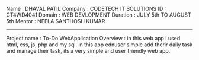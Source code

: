 Name : DHAVAL PATIL
Company : CODETECH IT SOLUTIONS
ID : CT4WD4041
Domain : WEB DEVLOPMENT
Duration : JULY 5th TO AUGUST 5th
Mentor : NEELA SANTHOSH KUMAR

************************************************************************
Project name : To-Do WebApplication 
Overview : in this web app i used html, css, js, php and my sql.
in this app ednuser simple add therir daily task and manage their task, its a very simple and user friendly web app.
